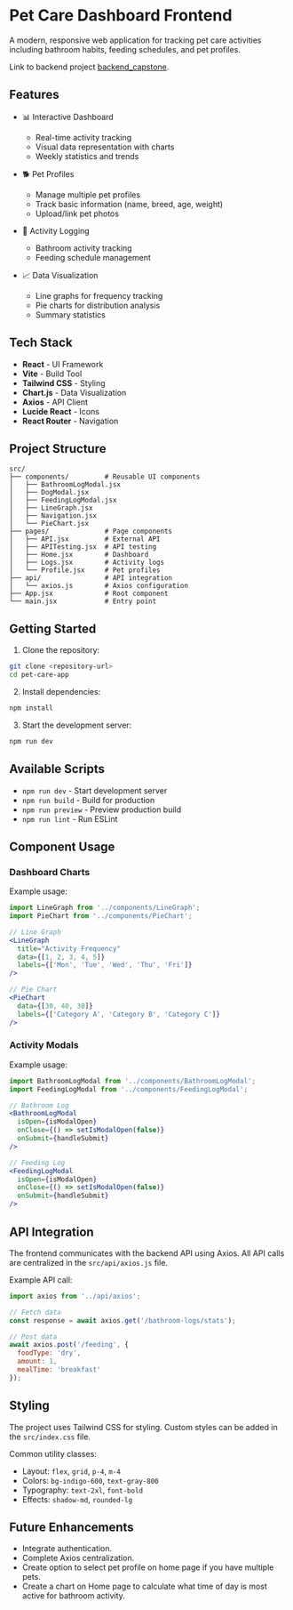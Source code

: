# Pet Care Dashboard Frontend

A modern, responsive web application for tracking pet care activities including bathroom habits, feeding schedules, and pet profiles.

Link to backend project [backend_capstone](https://github.com/ntguru5/backend_capstone).

## Features

- 📊 Interactive Dashboard
  - Real-time activity tracking
  - Visual data representation with charts
  - Weekly statistics and trends

- 🐕 Pet Profiles
  - Manage multiple pet profiles
  - Track basic information (name, breed, age, weight)
  - Upload/link pet photos

- 📝 Activity Logging
  - Bathroom activity tracking
  - Feeding schedule management

- 📈 Data Visualization
  - Line graphs for frequency tracking
  - Pie charts for distribution analysis
  - Summary statistics

## Tech Stack

- **React** - UI Framework
- **Vite** - Build Tool
- **Tailwind CSS** - Styling
- **Chart.js** - Data Visualization
- **Axios** - API Client
- **Lucide React** - Icons
- **React Router** - Navigation

## Project Structure

```
src/
├── components/         # Reusable UI components
│   ├── BathroomLogModal.jsx
│   ├── DogModal.jsx
│   ├── FeedingLogModal.jsx
│   ├── LineGraph.jsx
│   ├── Navigation.jsx
│   └── PieChart.jsx
├── pages/              # Page components
│   ├── API.jsx         # External API
│   ├── APITesting.jsx  # API testing
│   ├── Home.jsx        # Dashboard
│   ├── Logs.jsx        # Activity logs
│   └── Profile.jsx     # Pet profiles
├── api/                # API integration
│   └── axios.js        # Axios configuration
├── App.jsx             # Root component
└── main.jsx            # Entry point
```

## Getting Started

1. Clone the repository:
```bash
git clone <repository-url>
cd pet-care-app
```

2. Install dependencies:
```bash
npm install
```

3. Start the development server:
```bash
npm run dev
```

## Available Scripts

- `npm run dev` - Start development server
- `npm run build` - Build for production
- `npm run preview` - Preview production build
- `npm run lint` - Run ESLint

## Component Usage

### Dashboard Charts
Example usage:
```jsx
import LineGraph from '../components/LineGraph';
import PieChart from '../components/PieChart';

// Line Graph
<LineGraph
  title="Activity Frequency"
  data={[1, 2, 3, 4, 5]}
  labels={['Mon', 'Tue', 'Wed', 'Thu', 'Fri']}
/>

// Pie Chart
<PieChart
  data={[30, 40, 30]}
  labels={['Category A', 'Category B', 'Category C']}
/>
```

### Activity Modals
Example usage:
```jsx
import BathroomLogModal from '../components/BathroomLogModal';
import FeedingLogModal from '../components/FeedingLogModal';

// Bathroom Log
<BathroomLogModal
  isOpen={isModalOpen}
  onClose={() => setIsModalOpen(false)}
  onSubmit={handleSubmit}
/>

// Feeding Log
<FeedingLogModal
  isOpen={isModalOpen}
  onClose={() => setIsModalOpen(false)}
  onSubmit={handleSubmit}
/>
```

## API Integration

The frontend communicates with the backend API using Axios. All API calls are centralized in the `src/api/axios.js` file.

Example API call:
```javascript
import axios from '../api/axios';

// Fetch data
const response = await axios.get('/bathroom-logs/stats');

// Post data
await axios.post('/feeding', {
  foodType: 'dry',
  amount: 1,
  mealTime: 'breakfast'
});
```

## Styling

The project uses Tailwind CSS for styling. Custom styles can be added in the `src/index.css` file.

Common utility classes:
- Layout: `flex`, `grid`, `p-4`, `m-4`
- Colors: `bg-indigo-600`, `text-gray-800`
- Typography: `text-2xl`, `font-bold`
- Effects: `shadow-md`, `rounded-lg`

## Future Enhancements

- Integrate authentication.
- Complete Axios centralization.
- Create option to select pet profile on home page if you have multiple pets.
- Create a chart on Home page to calculate what time of day is most active for bathroom activity.
